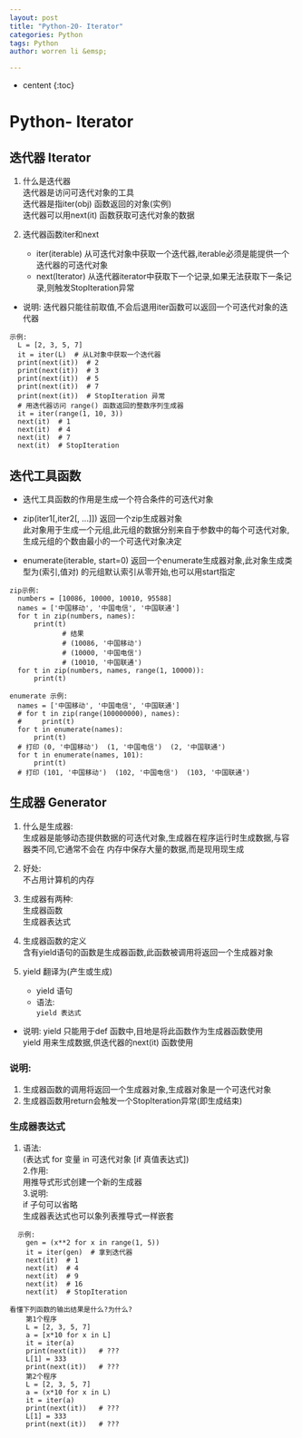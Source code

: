 ```yaml
---
layout: post
title: "Python-20- Iterator"
categories: Python
tags: Python 
author: worren li &emsp;

---
```


* centent
{:toc}

# Python- Iterator
## 迭代器 Iterator
1. 什么是迭代器  
   迭代器是访问可迭代对象的工具  
   迭代器是指iter(obj) 函数返回的对象(实例)  
   迭代器可以用next(it) 函数获取可迭代对象的数据  

2. 迭代器函数iter和next  
    * iter(iterable) 从可迭代对象中获取一个迭代器,iterable必须是能提供一个迭代器的可迭代对象  
    * next(Iterator)  从迭代器iterator中获取下一个记录,如果无法获取下一条记录,则触发StopIteration异常  

* 说明:
   迭代器只能往前取值,不会后退用iter函数可以返回一个可迭代对象的迭代器   
```
示例:
  L = [2, 3, 5, 7]
  it = iter(L)  # 从L对象中获取一个迭代器
  print(next(it))  # 2
  print(next(it))  # 3
  print(next(it))  # 5
  print(next(it))  # 7
  print(next(it))  # StopIteration 异常
  # 用迭代器访问 range() 函数返回的整数序列生成器
  it = iter(range(1, 10, 3))
  next(it)  # 1
  next(it)  # 4
  next(it)  # 7
  next(it)  # StopIteration
```
## 迭代工具函数
* 迭代工具函数的作用是生成一个符合条件的可迭代对象  

* zip(iter1[,iter2[, ...]])  返回一个zip生成器对象  
   此对象用于生成一个元组,此元组的数据分别来自于参数中的每个可迭代对象,生成元组的个数由最小的一个可迭代对象决定  

* enumerate(iterable, start=0)  返回一个enumerate生成器对象,此对象生成类型为(索引,值对) 的元组默认索引从零开始,也可以用start指定  

```
zip示例:
  numbers = [10086, 10000, 10010, 95588]
  names = ['中国移动', '中国电信', '中国联通']
  for t in zip(numbers, names):
      print(t)
             # 结果
             # (10086, '中国移动')
             # (10000, '中国电信')
             # (10010, '中国联通')
  for t in zip(numbers, names, range(1, 10000)):
      print(t)
```
```
enumerate 示例:
  names = ['中国移动', '中国电信', '中国联通']
  # for t in zip(range(100000000), names):
  #     print(t)
  for t in enumerate(names):
      print(t)
  # 打印 (0, '中国移动')  (1, '中国电信')  (2, '中国联通')
  for t in enumerate(names, 101):
      print(t)
  # 打印 (101, '中国移动')  (102, '中国电信')  (103, '中国联通')
```

## 生成器 Generator
1. 什么是生成器:  
   生成器是能够动态提供数据的可迭代对象,生成器在程序运行时生成数据,与容器类不同,它通常不会在  内存中保存大量的数据,而是现用现生成  

2. 好处:  
   不占用计算机的内存  

3. 生成器有两种:  
   生成器函数  
   生成器表达式  

3. 生成器函数的定义  
   含有yield语句的函数是生成器函数,此函数被调用将返回一个生成器对象  

4. yield 翻译为(产生或生成)   
    * yield 语句  
    * 语法:  
      `yield 表达式`
* 说明:
    yield 只能用于def 函数中,目地是将此函数作为生成器函数使用  
    yield 用来生成数据,供迭代器的next(it) 函数使用  

### 说明:
   1. 生成器函数的调用将返回一个生成器对象,生成器对象是一个可迭代对象  
   2. 生成器函数用return会触发一个StopIteration异常(即生成结束)  

### 生成器表达式
1. 语法:  
    (表达式 for 变量 in 可迭代对象 [if 真值表达式])  
2.作用:  
      用推导式形式创建一个新的生成器  
3.说明:   
      if 子句可以省略  
      生成器表达式也可以象列表推导式一样嵌套    
      
      
```
  示例:
    gen = (x**2 for x in range(1, 5))
    it = iter(gen)  # 拿到迭代器
    next(it)  # 1
    next(it)  # 4
    next(it)  # 9
    next(it)  # 16
    next(it)  # StopIteration
```

```
看懂下列函数的输出结果是什么?为什么?
    第1个程序
    L = [2, 3, 5, 7]
    a = [x*10 for x in L]
    it = iter(a)
    print(next(it))   # ???
    L[1] = 333
    print(next(it))   # ???
    第2个程序
    L = [2, 3, 5, 7]
    a = (x*10 for x in L)
    it = iter(a)
    print(next(it))   # ???
    L[1] = 333
    print(next(it))   # ???
```
